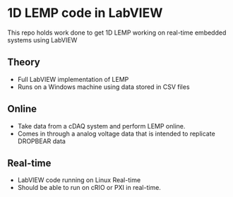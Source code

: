 # 1D LEMP code in LabVIEW
This repo holds work done to get 1D LEMP working on real-time embedded systems using LabVIEW

## Theory
* Full LabVIEW implementation of LEMP
* Runs on a Windows machine using data stored in CSV files

## Online
* Take data from a cDAQ system and perform LEMP online.
* Comes in through a analog voltage data that is intended to replicate DROPBEAR data

## Real-time
* LabVIEW code running on Linux Real-time
* Should be able to run on cRIO or PXI in real-time. 



